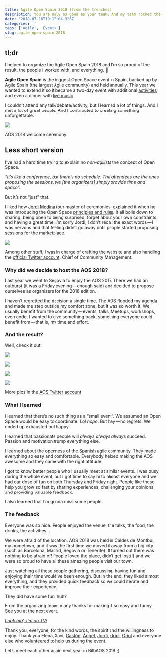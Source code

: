```yaml
---
title: Agile Open Spain 2018 (from the trenches)
description: You are only as good as your team. And my team rocked the AOS.
date: '2018-07-16T19:17:04.326Z'
categories: ''
tags: ['Agile', 'Events']
slug: agile-open-spain-2018
---
```


## tl;dr

I helped to organize the Agile Open Spain 2018 and I’m so proud of the result, the people I worked with, and everything. 🙌

**Agile Open Spain** is the biggest Open Space event in Spain, backed up by Agile Spain (the largest Agile community) and held annually. This year we wanted to extend it so it became a two-day event with additional [activities](https://twitter.com/agileopenspain/status/1017488363182526464) and even a dinner with [live music](https://twitter.com/agileopenspain/status/1017514690765840385).

I couldn’t attend any talk/debate/activity, but I learned a lot of things. And I met a lot of great people. And I contributed to creating something unforgettable.

![](https://cdn-images-1.medium.com/max/2560/0*VlEGNF8r9sKHAae6)

AOS 2018 welcome ceremony.

## Less short version

I’ve had a hard time trying to explain no _non-agilists_ the concept of Open Space.

_“It’s like a conference, but there’s no schedule. The attendees are the ones proposing the sessions, we \[the organizers\] simply provide time and space”._

But it’s not “just” that.

I liked how [Jordi Medina](https://medium.com/u/433a241c70db) (our master of ceremonies) explained it when he was introducing the Open Space [principles and rules](https://en.wikipedia.org/wiki/Open_Space_Technology#Guiding_principles_and_one_law). It all boils down to sharing, being open to being surprised, forget about your own constraints and having a great time. I’m sorry Jordi, I don’t recall the exact words — I was nervous and that feeling didn’t go away until people started proposing sessions for the marketplace.

![](https://cdn-images-1.medium.com/max/2560/0*2jhCwdlF-Fr9CxTT)

Among other stuff, I was in charge of crafting the website and also handling the [official Twitter account](https://twitter.com/agileopenspain). Chief of Community Management.

### Why did we decide to host the AOS 2018?

Last year we went to Segovia to enjoy the AOS 2017. There we had an outburst (it was a Friday evening — enough said) and decided to propose ourselves as organizers for the 2018 edition.

I haven’t regretted the decision a single time. The AOS flooded my agenda and made me step outside my comfort zone, but it was so worth it. We usually benefit from the community — events, talks, Meetups, workshops, even code. I wanted to give something back, something everyone could benefit from — that is, my time and effort.

### And the result?

Well, check it out:

![](https://cdn-images-1.medium.com/max/1200/0*gfSpkyniZywMkJ3Y.jpg)

![](https://cdn-images-1.medium.com/max/1200/0*oyBvT91kjPCQDoT2.jpg)

![](https://cdn-images-1.medium.com/max/1200/0*k300AvoJ_6fhSo2Y.jpg)

![](https://cdn-images-1.medium.com/max/1200/0*3vrYwHZmWBU0011y.jpg)

More pics in the [AOS Twitter account](https://twitter.com/agileopenspain/media)

### What I learned

I learned that there’s no such thing as a “small event”. We assumed an Open Space would be easy to coordinate. _Lol nope_. But hey — no regrets. We ended up exhausted but happy.

I learned that passionate people will _always always_ _always_ succeed. Passion and motivation trump everything else.

I learned about the openness of the Spanish agile community. They made everything so easy and comfortable. Everybody helped making the AOS awesome and they came with the right attitude.

I got to know better people who I usually meet at similar events. I was busy during the whole event, but I got time to say hi to almost everyone and we had our dose of fun on both Thursday and Friday night. People like these help you grow so fast by sharing experiences, challenging your opinions and providing valuable feedback.

I also learned that I’m gonna miss some people.

### The feedback

Everyone was so nice. People enjoyed the venue, the talks, the food, the drinks, the activities…

We were afraid of the location. AOS 2018 was held in Caldes de Montbui, my hometown, and it was the first time we moved it away from a big city (such as Barcelona, Madrid, Segovia or Tenerife). It turned out there was nothing to be afraid of! People loved the place, didn’t get lost(!) and we were so proud to have all these amazing people visit our town.

Just watching all these people gathering, discussing, having fun and enjoying their time would’ve been enough. But in the end, they liked almost everything, and they provided quick feedback so we could iterate and improve their experience.

They did have some fun, huh?

From the organizing team: many thanks for making it so easy and funny. See you at the next event.

[_Look ma’, I’m on TV!_](https://votv.alacarta.cat/caldes-de-montbui/noticia/professionals-del-software-debaten-a-caldes-sobre-bones-practiques)

Thank you, everyone, for the kind words, the spirit and the willingness to enjoy. Thank you Elena, Xavi, [Gastón](https://medium.com/u/409d3d7a16dc), [Àngel](https://medium.com/u/7fe05f68081), [Jordi](https://medium.com/u/433a241c70db), [Oriol](https://medium.com/u/2eef8447519c), [Oriol](https://medium.com/u/159709326bb5) and everyone else who volunteered to help us during the event.

Let’s meet each other again next year in BilbAOS 2019 ;)
